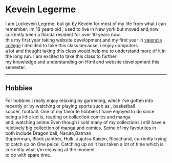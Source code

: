 


<body>
<h1>Kevein Legerme</h1>
<p> I am Luckevein Legrme, but go by Kevein for most of my life from what i can remember. Im 18 years old , used to live in New york but moved and,now currently been a florida resident for over 10 years now. <br />this my first year taking website development.and my first year in <a href="https://valenciacollege.edu">valencia college</a>  I decided to take this class because, i enjoy computers <br />a lot and thought taking this class would help me to understand more of it in the long run. I am excited to take this class to further <br />my knowledge and understanding on Html and website development this semester.</p>
<hr />
<h2><strong>Hobbies</strong></h2> <p> For hobbies i really enjoy relaxing by gardening, which i've gotten into recently or by watching or playing sports such as , basketball <br /> soccer, football. One of my favorite hobbies I have enjoyed to do since being a little kid is, reading or collection comics and manga <br /> and, watching anime.Even though i sold many of my collections i still have a reletively big collection of <a href="https://www.google.com/search?q=Manga+are+comics+or+graphic+novels+originating+from+Japan&lr=lang_en&rlz=1CAEVJI_enUS962US962&biw=1536&bih=738&tbs=lr%3Alang_1en&sxsrf=AOaemvJ5JmjOgkdlSAyleYgxnMaM6q-uQg%3A1634363787053&ei=i2lqYbLVAuCtqtsPgrSeyAM&ved=0ahUKEwjyxtfHn87zAhXglmoFHQKaBzkQ4dUDCA4&oq=Manga+are+comics+or+graphic+novels+originating+from+Japan&gs_lcp=Cgdnd3Mtd2l6EAwyBQghEKABMgUIIRCrAjoHCAAQRxCwAzoHCCMQ6gIQJ0oECEEYAFDTfViZlwFg16YBaARwAngAgAGFAogBhQKSAQMyLTGYAQCgAQGgAQKwAQrIAQjAAQE&sclient=gws-wiz">manga</a> and comics. Some of my favourites in both include Dragon ball, Naruto,Batman<br /> Supperman, Black panther, Hulk, Jujutsu Kaisen, Bleachand, currently trying to catch up on One peice. Catching up on it has taken a lot of time which is currently what i/m enjoying at the moment <br /> to do with spare time. 
<!-- 10/15/21-->
<a></a>
</body>

</html> 
